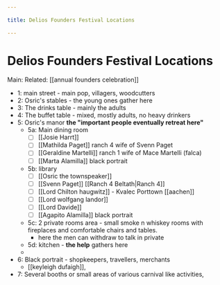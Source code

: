 --- 
title: Delios Founders Festival Locations 
---
# Delios Founders Festival Locations
Main:
Related: [[annual founders celebration]]

-   1: main street - main pop, villagers, woodcutters
-   2: Osric's stables - the young ones gather here
-   3: The drinks table - mainly the adults 		
-   4: The buffet table - mixed, mostly adults, no heavy drinkers
-   5: Osric's manor **the "important people eventually retreat here"**
	-   5a: Main dining room 
		- [ ] [[Josie Harrt]]
		- [ ] [[Mathilda Paget]] ranch 4 wife of Svenn Paget
		- [ ] [[Geraldine Martelli]] ranch 1 wife of Mace Martelli (falca)
		- [ ] [[Marta Alamilla]] black portrait
    -   5b: library 
		- [ ] [[Osric the townspeaker]]
		- [ ] [[Svenn Paget]] [[Ranch 4 Beltath|Ranch 4]]
		- [ ] [[Lord Chilton haugwitz]] - Kvalec Porttown [[aachen]]
		- [ ] [[Lord wolfgang landor]]
		- [ ] [[Lord Davide]]
		- [ ] [[Agapito Alamilla]] black portrait
    -   5c: 2 private rooms area - small smoke n whiskey rooms with fireplaces and comfortable chairs and tables.
		-   here the men can withdraw to talk in private
    -   5d: kitchen - **the help** gathers here
    -   
-   6: Black portrait - shopkeepers, travellers, merchants
	-   [[keyleigh dufaigh]], 
-   7: Several booths or small areas of various carnival like activities,
